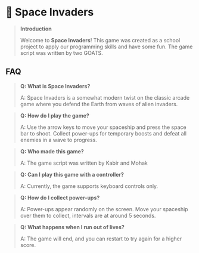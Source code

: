 # 🚀 Space Invaders 

> **Introduction**
>
> Welcome to **Space Invaders**! This game was created as a school project to apply our programming skills and have some fun. The game script was written by two GOATS.

## FAQ

> **Q: What is Space Invaders?**
>
> A: Space Invaders is a somewhat modern twist on the classic arcade game where you defend the Earth from waves of alien invaders.

> **Q: How do I play the game?**
>
> A: Use the arrow keys to move your spaceship and press the space bar to shoot. Collect power-ups for temporary boosts and defeat all enemies in a wave to progress.

> **Q: Who made this game?**
>
> A: The game script was written by Kabir and Mohak

> **Q: Can I play this game with a controller?**
>
> A: Currently, the game supports keyboard controls only.

> **Q: How do I collect power-ups?**
>
> A: Power-ups appear randomly on the screen. Move your spaceship over them to collect, intervals are at around 5 seconds.

> **Q: What happens when I run out of lives?**
>
> A: The game will end, and you can restart to try again for a higher score.
